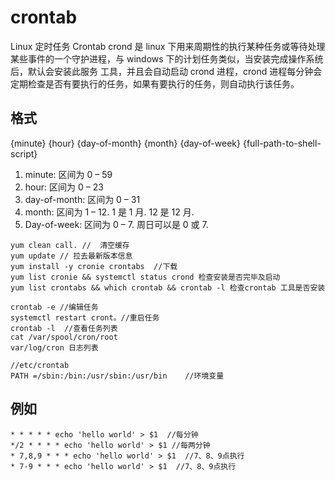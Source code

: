 # crontab

Linux 定时任务 Crontab crond 是 linux 下用来周期性的执行某种任务或等待处理某些事件的一个守护进程，与 windows 下的计划任务类似，当安装完成操作系统后，默认会安装此服务 工具，并且会自动启动 crond 进程，crond 进程每分钟会定期检查是否有要执行的任务，如果有要执行的任务，则自动执行该任务。

## 格式

{minute} {hour} {day-of-month} {month} {day-of-week} {full-path-to-shell-script}

1.  minute: 区间为 0 – 59
1.  hour: 区间为 0 – 23
1.  day-of-month: 区间为 0 – 31
1.  month: 区间为 1 – 12. 1 是 1 月. 12 是 12 月.
1.  Day-of-week: 区间为 0 – 7. 周日可以是 0 或 7.

```shell
yum clean call. //  清空缓存
yum update // 拉去最新版本信息
yum install -y cronie crontabs  //下载
yum list cronie && systemctl status crond 检查安装是否完毕及启动
yum list crontabs && which crontab && crontab -l 检查crontab 工具是否安装

crontab -e //编辑任务
systemctl restart cront。//重启任务
crontab -l  //查看任务列表  
cat /var/spool/cron/root
var/log/cron 日志列表

//etc/crontab
PATH =/sbin:/bin:/usr/sbin:/usr/bin    //环境变量
```

## 例如

```shell
* * * * * echo 'hello world' > $1  //每分钟
*/2 * * * * echo 'hello world' > $1 //每两分钟
* 7,8,9 * * * echo 'hello world' > $1  //7、8、9点执行
* 7-9 * * * echo 'hello world' > $1  //7、8、9点执行
```
